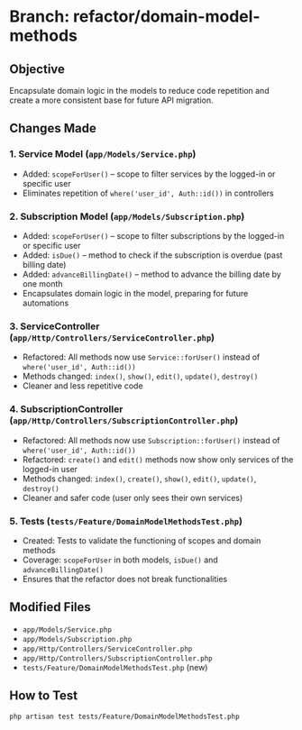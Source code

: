 # Branch: refactor/domain-model-methods

## Objective
Encapsulate domain logic in the models to reduce code repetition and create a more consistent base for future API migration.

## Changes Made

### 1. Service Model (`app/Models/Service.php`)
- Added: `scopeForUser()` – scope to filter services by the logged-in or specific user
- Eliminates repetition of `where('user_id', Auth::id())` in controllers

### 2. Subscription Model (`app/Models/Subscription.php`)
- Added: `scopeForUser()` – scope to filter subscriptions by the logged-in or specific user
- Added: `isDue()` – method to check if the subscription is overdue (past billing date)
- Added: `advanceBillingDate()` – method to advance the billing date by one month
- Encapsulates domain logic in the model, preparing for future automations

### 3. ServiceController (`app/Http/Controllers/ServiceController.php`)
- Refactored: All methods now use `Service::forUser()` instead of `where('user_id', Auth::id())`
- Methods changed: `index()`, `show()`, `edit()`, `update()`, `destroy()`
- Cleaner and less repetitive code

### 4. SubscriptionController (`app/Http/Controllers/SubscriptionController.php`)
- Refactored: All methods now use `Subscription::forUser()` instead of `where('user_id', Auth::id())`
- Refactored: `create()` and `edit()` methods now show only services of the logged-in user
- Methods changed: `index()`, `create()`, `show()`, `edit()`, `update()`, `destroy()`
- Cleaner and safer code (user only sees their own services)

### 5. Tests (`tests/Feature/DomainModelMethodsTest.php`)
- Created: Tests to validate the functioning of scopes and domain methods
- Coverage: `scopeForUser` in both models, `isDue()` and `advanceBillingDate()`
- Ensures that the refactor does not break functionalities

## Modified Files
- `app/Models/Service.php`
- `app/Models/Subscription.php`
- `app/Http/Controllers/ServiceController.php`
- `app/Http/Controllers/SubscriptionController.php`
- `tests/Feature/DomainModelMethodsTest.php` (new)

## How to Test
```bash
php artisan test tests/Feature/DomainModelMethodsTest.php
```